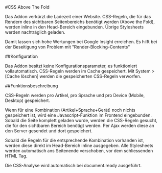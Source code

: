 #CSS Above The Fold

Das Addon verkürzt die Ladezeit einer Website. CSS-Regeln, die für
das Rendern des sichtbaren Seitenbereichs benötigt werden 
(Above the Fold), werden inline in den Head-Bereich eingebunden. 
Übrige Stylesheets werden nachträglich geladen.

Damit lassen sich hohe Wertungen bei Google Insight erreichen. 
Es hilft bei der Beseitigung von Problem mit "Render-Blocking-Contents"

##Konfiguration

Das Addon besitzt keine Konfigurationsparameter, es funktioniert vollautomatisch.
CSS-Regeln werden im Cache gespeichert. Mit System > [Cache löschen] werden
die gespeicherten CSS-Regeln verworfen.

##Funktionsbeschreibung

CSS-Regeln werden pro Artikel, pro Sprache und pro Device (Mobile, Desktop)
gespeichert.

Wenn für eine Kombination (Artikel+Sprache+Gerät) noch nichts gespeichert ist,
wird eine Javascript-Funktion im Frontend eingebunden. Sobald die Seite
komplett geladen wurde, werden die CSS-Regeln gesucht, die für den sichtbaren
Bereich benötigt werden. Per Ajax werden diese an den Server gesendet und 
dort gespeichert.

Sobald die Regeln für die entsprechende Kombination vorhanden ist,
werden diese direkt im Head-Bereich inline ausgegeben. Alle Stylesheets
werden automatisch ans Seitenende verschoben, vor dem schliessenden HTML Tag.

Die CSS-Analyse wird automatisch bei document.ready ausgeführt.
